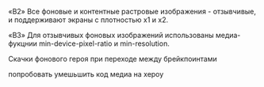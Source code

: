 «B2» Все фоновые и контентные растровые изображения - отзывчивые, и поддерживают экраны с плотностью
x1 и x2.

«B3» Для отзывчивых фоновых изображений использованы медиа-фукцнии min-device-pixel-ratio и
min-resolution.

Скачки фонового героя при переходе между брейкпоинтами

попробовать умешьшить код медиа на хероу
